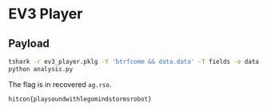 # EV3 Player

## Payload

```sh
tshark -r ev3_player.pklg -Y 'btrfcomm && data.data' -T fields -e data.data  > dump
python analysis.py
```

The flag is in recovered `ag.rso`.

`hitcon{playsoundwithlegomindstormsrobot}`